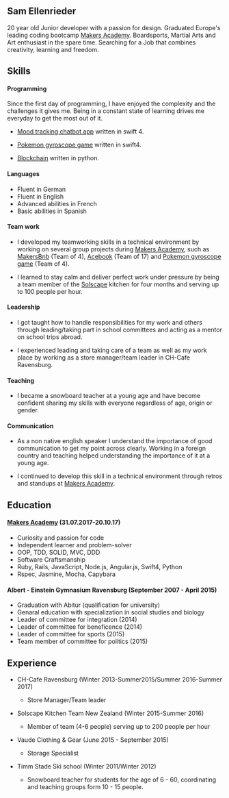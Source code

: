 ## Sam Ellenrieder

20 year old Junior developer with a passion for design. Graduated Europe's leading coding bootcamp [Makers Academy](http://www.makersacademy.com/).
Boardsports, Martial Arts and Art enthusiast in the spare time.
Searching for a Job that combines creativity, learning and freedom.


## Skills

####  Programming

Since the first day of programming, I have enjoyed the complexity and the challenges it gives me. Being in a constant state of learning drives me everyday to get the most out of it.

- [Mood tracking chatbot app](https://github.com/Samellenrider/moomood) written in swift 4.

- [Pokemon gyroscope game](https://github.com/Samellenrider/pokeball) written in swift4.

- [Blockchain](https://github.com/Samellenrider/Blockchain) written in python.

#### Languages

- Fluent in German
- Fluent in English
- Advanced abilities in French
- Basic abilities in Spanish

#### Team work

- I developed my teamworking skills  in a technical environment by working on several group projects during [Makers Academy](http://www.makersacademy.com/), such as [MakersBnb](https://github.com/Samellenrider/Makersbnb2) (Team of 4),  [Acebook](https://github.com/Samellenrider/acebook-bluejuly2017) (Team of 17) and [Pokemon gyroscope game](https://github.com/Samellenrider/pokeball) (Team of 4).

- I learned to stay calm and deliver perfect work under pressure by being a team member of the [Solscape](http://www.solscape.co.nz) kitchen for four months and serving up to 100 people per hour.

####  Leadership

- I got taught how to handle responsibilities for my work and others through leading/taking part in school committees and acting as a mentor on school trips abroad.

- I experienced leading and taking care of a team as well as my work place by working as a store manager/team leader in CH-Cafe Ravensburg.

#### Teaching

- I became a snowboard teacher at a young age and have become confident sharing my skills with everyone regardless of age, origin or gender.

#### Communication

- As a non native english speaker I understand the importance of good communication to get my point across clearly. Working in a foreign country and teaching helped understanding the importance of it at a young age.

- I continued to develop this skill in a technical environment through retros and standups at [Makers Academy](http://www.makersacademy.com/).


## Education

#### [Makers Academy](http://www.makersacademy.com/) (31.07.2017-20.10.17)

- Curiosity and passion for code
- Independent learner and problem-solver
- OOP, TDD, SOLID, MVC, DDD
- Software Craftsmanship
- Ruby, Rails, JavaScript, Node.js, Angular.js, Swift4, Python
- Rspec, Jasmine, Mocha, Capybara

#### Albert - Einstein Gymnasium Ravensburg (September 2007 - April 2015)

- Graduation with Abitur (qualification for university)
- Genaral education with specialization in social studies and biology
- Leader of committee for integration (2014)
- Leader of committee for beneficence (2014)
- Leader of committee for sports (2015)    
- Team member of committee for politics (2015)

## Experience
* CH-Cafe Ravensburg (Winter 2013-Summer2015/Summer 2016-Summer 2017)
  - Store Manager/Team leader

* Solscape Kitchen Team New Zealand (Winter 2015-Summer 2016)
  - Member of team (4-6 people) serving up to 200 people per hour

* Vaude Clothing & Gear (June  2015 - September 2015)
  - Storage Specialist

* Timm Stade Ski school (Winter 2011/Winter 2012)    
  - Snowboard teacher for students for the age of 6 - 60, coordinating and teaching groups form 10 - 15  people.

